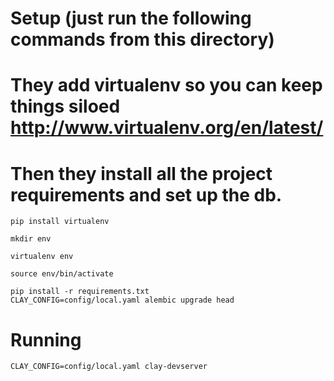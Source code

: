# Setup (just run the following commands from this directory)
# They add virtualenv so you can keep things siloed http://www.virtualenv.org/en/latest/
# Then they install all the project requirements and set up the db.

```
pip install virtualenv

mkdir env

virtualenv env

source env/bin/activate

pip install -r requirements.txt
CLAY_CONFIG=config/local.yaml alembic upgrade head
```

# Running
```
CLAY_CONFIG=config/local.yaml clay-devserver
```
